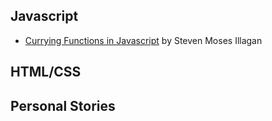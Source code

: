 ## Javascript

- [Currying Functions in Javascript](https://stevenmosescodes.hashnode.dev/currying-functions-in-javascript) by Steven Moses Illagan

## HTML/CSS

## Personal Stories
